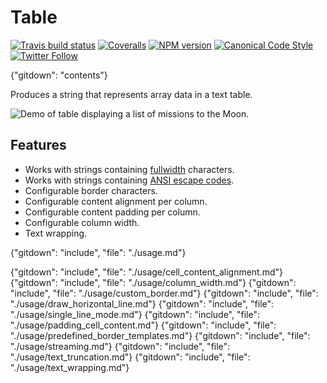 # Table

[![Travis build status](http://img.shields.io/travis/gajus/table/master.svg?style=flat-square)](https://travis-ci.org/gajus/table)
[![Coveralls](https://img.shields.io/coveralls/gajus/table.svg?style=flat-square)](https://coveralls.io/github/gajus/table)
[![NPM version](http://img.shields.io/npm/v/table.svg?style=flat-square)](https://www.npmjs.org/package/table)
[![Canonical Code Style](https://img.shields.io/badge/code%20style-canonical-blue.svg?style=flat-square)](https://github.com/gajus/canonical)
[![Twitter Follow](https://img.shields.io/twitter/follow/kuizinas.svg?style=social&label=Follow)](https://twitter.com/kuizinas)

{"gitdown": "contents"}

Produces a string that represents array data in a text table.

![Demo of table displaying a list of missions to the Moon.](./.README/demo.png)

## Features

* Works with strings containing [fullwidth](https://en.wikipedia.org/wiki/Halfwidth_and_fullwidth_forms) characters.
* Works with strings containing [ANSI escape codes](https://en.wikipedia.org/wiki/ANSI_escape_code).
* Configurable border characters.
* Configurable content alignment per column.
* Configurable content padding per column.
* Configurable column width.
* Text wrapping.

{"gitdown": "include", "file": "./usage.md"}

{"gitdown": "include", "file": "./usage/cell_content_alignment.md"}
{"gitdown": "include", "file": "./usage/column_width.md"}
{"gitdown": "include", "file": "./usage/custom_border.md"}
{"gitdown": "include", "file": "./usage/draw_horizontal_line.md"}
{"gitdown": "include", "file": "./usage/single_line_mode.md"}
{"gitdown": "include", "file": "./usage/padding_cell_content.md"}
{"gitdown": "include", "file": "./usage/predefined_border_templates.md"}
{"gitdown": "include", "file": "./usage/streaming.md"}
{"gitdown": "include", "file": "./usage/text_truncation.md"}
{"gitdown": "include", "file": "./usage/text_wrapping.md"}
